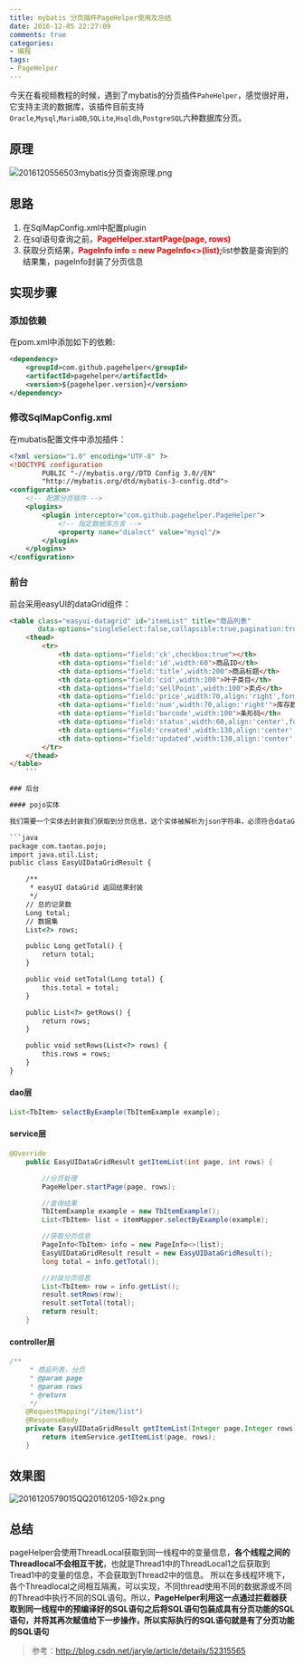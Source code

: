```yaml
---
title: mybatis 分页插件PageHelper使用及总结
date: 2016-12-05 22:27:09
comments: true
categories:
- 编程
tags:
- PageHelper
---
```



今天在看视频教程的时候，遇到了mybatis的分页插件`PaheHelper`，感觉很好用，它支持主流的数据库，该插件目前支持`Oracle`,`Mysql`,`MariaDB`,`SQLite`,`Hsqldb`,`PostgreSQL`六种数据库分页。

<!--more-->

## 原理
![2016120556503mybatis分页查询原理.png](http://og1m51u2s.bkt.clouddn.com/2016120556503mybatis分页查询原理.png)

## 思路

1. 在SqlMapConfig.xml中配置plugin
2. 在sql语句查询之前，<span style="color:red;">**PageHelper.startPage(page, rows)**</span>
3. 获取分页结果，<span style="color:red;">**PageInfo<TbItem> info = new PageInfo<>(list);**</span>list参数是查询到的结果集，pageInfo封装了分页信息

## 实现步骤

### 添加依赖

在pom.xml中添加如下的依赖:

```xml
<dependency>
	<groupId>com.github.pagehelper</groupId>
	<artifactId>pagehelper</artifactId>
	<version>${pagehelper.version}</version>
</dependency>
```

### 修改SqlMapConfig.xml

在mubatis配置文件中添加插件：

```xml
<?xml version="1.0" encoding="UTF-8" ?>
<!DOCTYPE configuration
		PUBLIC "-//mybatis.org//DTD Config 3.0//EN"
		"http://mybatis.org/dtd/mybatis-3-config.dtd">
<configuration>
	<!-- 配置分页插件 -->
	<plugins>
		<plugin interceptor="com.github.pagehelper.PageHelper">
			<!-- 指定数据库方言 -->
			<property name="dialect" value="mysql"/>
		</plugin>
	</plugins>
</configuration>
```

### 前台
前台采用easyUI的dataGrid组件：

```html
<table class="easyui-datagrid" id="itemList" title="商品列表"
       data-options="singleSelect:false,collapsible:true,pagination:true,url:'/item/list',method:'get',pageSize:30,toolbar:toolbar">
    <thead>
        <tr>
        	<th data-options="field:'ck',checkbox:true"></th>
        	<th data-options="field:'id',width:60">商品ID</th>
            <th data-options="field:'title',width:200">商品标题</th>
            <th data-options="field:'cid',width:100">叶子类目</th>
            <th data-options="field:'sellPoint',width:100">卖点</th>
            <th data-options="field:'price',width:70,align:'right',formatter:TAOTAO.formatPrice">价格</th>
            <th data-options="field:'num',width:70,align:'right'">库存数量</th>
            <th data-options="field:'barcode',width:100">条形码</th>
            <th data-options="field:'status',width:60,align:'center',formatter:TAOTAO.formatItemStatus">状态</th>
            <th data-options="field:'created',width:130,align:'center',formatter:TAOTAO.formatDateTime">创建日期</th>
            <th data-options="field:'updated',width:130,align:'center',formatter:TAOTAO.formatDateTime">更新日期</th>
        </tr>
    </thead>
</table>
	```

### 后台

#### pojo实体

我们需要一个实体去封装我们获取到分页信息，这个实体被解析为json字符串，必须符合dataGrid的数据格式：

```java
package com.taotao.pojo;
import java.util.List;
public class EasyUIDataGridResult {

	/**
	 * easyUI dataGrid 返回结果封装
	 */
	// 总的记录数
	Long total;
	// 数据集
	List<?> rows;

	public Long getTotal() {
		return total;
	}

	public void setTotal(Long total) {
		this.total = total;
	}

	public List<?> getRows() {
		return rows;
	}

	public void setRows(List<?> rows) {
		this.rows = rows;
	}
}

```

#### dao层

```java
List<TbItem> selectByExample(TbItemExample example);
```

#### service层

```java
@Override
	public EasyUIDataGridResult getItemList(int page, int rows) {

		//分页处理
		PageHelper.startPage(page, rows);

		//查询结果
		TbItemExample example = new TbItemExample();
		List<TbItem> list = itemMapper.selectByExample(example);

		//获取分页信息
		PageInfo<TbItem> info = new PageInfo<>(list);
		EasyUIDataGridResult result = new EasyUIDataGridResult();
		long total = info.getTotal();

		//封装分页信息
		List<TbItem> row = info.getList();
		result.setRows(row);
		result.setTotal(total);
		return result;
	}

```

#### controller层

```java
/**
	 * 商品列表，分页
	 * @param page
	 * @param rows
	 * @return
	 */
	@RequestMapping("/item/list")
	@ResponseBody
	private EasyUIDataGridResult getItemList(Integer page,Integer rows){
		return itemService.getItemList(page, rows);
	}
```

## 效果图
![2016120579015QQ20161205-1@2x.png](http://og1m51u2s.bkt.clouddn.com/2016120579015QQ20161205-1@2x.png)

## 总结

pageHelper会使用ThreadLocal获取到同一线程中的变量信息，**各个线程之间的Threadlocal不会相互干扰**，也就是Thread1中的ThreadLocal1之后获取到Tread1中的变量的信息，不会获取到Thread2中的信息。
所以在多线程环境下，各个Threadlocal之间相互隔离，可以实现，不同thread使用不同的数据源或不同的Thread中执行不同的SQL语句。所以，**PageHelper利用这一点通过拦截器获取到同一线程中的预编译好的SQL语句之后将SQL语句包装成具有分页功能的SQL语句，并将其再次赋值给下一步操作，所以实际执行的SQL语句就是有了分页功能的SQL语句**

>参考：http://blog.csdn.net/jaryle/article/details/52315565
